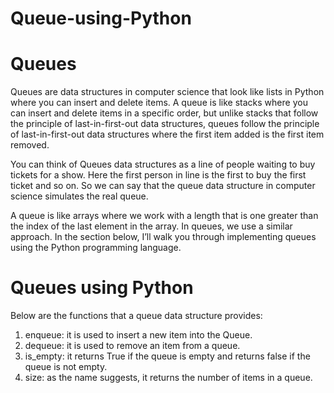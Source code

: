 # Queue-using-Python

# Queues
Queues are data structures in computer science that look like lists in Python where you can insert and delete items. A queue is like stacks where you can insert and delete items in a specific order, but unlike stacks that follow the principle of last-in-first-out data structures, queues follow the principle of last-in-first-out data structures where the first item added is the first item removed.

You can think of Queues data structures as a line of people waiting to buy tickets for a show. Here the first person in line is the first to buy the first ticket and so on. So we can say that the queue data structure in computer science simulates the real queue.

A queue is like arrays where we work with a length that is one greater than the index of the last element in the array. In queues, we use a similar approach. In the section below, I’ll walk you through implementing queues using the Python programming language.

# Queues using Python
Below are the functions that a queue data structure provides:

1. enqueue: it is used to insert a new item into the Queue.
2. dequeue: it is used to remove an item from a queue.
3. is_empty: it returns True if the queue is empty and returns false if the queue is not empty.
4. size: as the name suggests, it returns the number of items in a queue.
